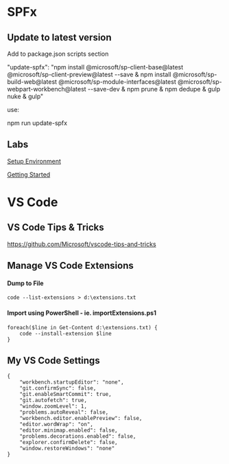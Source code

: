 # SPFx

## Update to latest version

Add to package.json scripts section

"update-spfx": "npm install @microsoft/sp-client-base@latest @microsoft/sp-client-preview@latest --save & npm install @microsoft/sp-build-web@latest @microsoft/sp-module-interfaces@latest @microsoft/sp-webpart-workbench@latest --save-dev & npm prune & npm dedupe & gulp nuke & gulp"

use:

npm run update-spfx

## Labs

[Setup Environment](https://dev.office.com/sharepoint/docs/spfx/set-up-your-development-environment)

[Getting Started](https://dev.office.com/sharepoint/docs/spfx/web-parts/get-started/build-a-hello-world-web-part)


# VS Code

## VS Code Tips & Tricks 

https://github.com/Microsoft/vscode-tips-and-tricks

## Manage VS Code Extensions

#### Dump to File
```
code --list-extensions > d:\extensions.txt
```

#### Import using PowerShell - ie. importExtensions.ps1
```
foreach($line in Get-Content d:\extensions.txt) {
    code --install-extension $line
}
```
## My VS Code Settings

```
{
    "workbench.startupEditor": "none",
    "git.confirmSync": false,
    "git.enableSmartCommit": true,
    "git.autofetch": true,
    "window.zoomLevel": 1,
    "problems.autoReveal": false,
    "workbench.editor.enablePreview": false,
    "editor.wordWrap": "on",
    "editor.minimap.enabled": false,
    "problems.decorations.enabled": false,
    "explorer.confirmDelete": false,
    "window.restoreWindows": "none"
}
```
